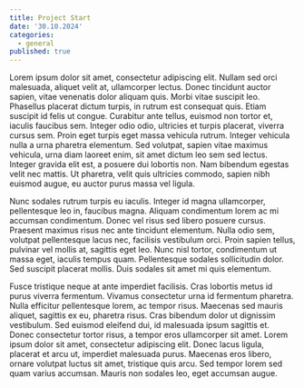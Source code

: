 ```yaml
---
title: Project Start
date: '30.10.2024'
categories:
  - general
published: true
---
```


 Lorem ipsum dolor sit amet, consectetur adipiscing elit. Nullam sed orci malesuada, aliquet velit at, ullamcorper lectus. Donec tincidunt auctor sapien, vitae venenatis dolor aliquam quis. Morbi vitae suscipit leo. Phasellus placerat dictum turpis, in rutrum est consequat quis. Etiam suscipit id felis ut congue. Curabitur ante tellus, euismod non tortor et, iaculis faucibus sem. Integer odio odio, ultricies et turpis placerat, viverra cursus sem. Proin eget turpis eget massa vehicula rutrum. Integer vehicula nulla a urna pharetra elementum. Sed volutpat, sapien vitae maximus vehicula, urna diam laoreet enim, sit amet dictum leo sem sed lectus. Integer gravida elit est, a posuere dui lobortis non. Nam bibendum egestas velit nec mattis. Ut pharetra, velit quis ultricies commodo, sapien nibh euismod augue, eu auctor purus massa vel ligula.

Nunc sodales rutrum turpis eu iaculis. Integer id magna ullamcorper, pellentesque leo in, faucibus magna. Aliquam condimentum lorem ac mi accumsan condimentum. Donec vel risus sed libero posuere cursus. Praesent maximus risus nec ante tincidunt elementum. Nulla odio sem, volutpat pellentesque lacus nec, facilisis vestibulum orci. Proin sapien tellus, pulvinar vel mollis at, sagittis eget leo. Nunc nisl tortor, condimentum ut massa eget, iaculis tempus quam. Pellentesque sodales sollicitudin dolor. Sed suscipit placerat mollis. Duis sodales sit amet mi quis elementum.

Fusce tristique neque at ante imperdiet facilisis. Cras lobortis metus id purus viverra fermentum. Vivamus consectetur urna id fermentum pharetra. Nulla efficitur pellentesque lorem, ac tempor risus. Maecenas sed mauris aliquet, sagittis ex eu, pharetra risus. Cras bibendum dolor ut dignissim vestibulum. Sed euismod eleifend dui, id malesuada ipsum sagittis et. Donec consectetur tortor risus, a tempor eros ullamcorper sit amet. Lorem ipsum dolor sit amet, consectetur adipiscing elit. Donec lacus ligula, placerat et arcu ut, imperdiet malesuada purus. Maecenas eros libero, ornare volutpat luctus sit amet, tristique quis arcu. Sed tempor lorem sed quam varius accumsan. Mauris non sodales leo, eget accumsan augue. 